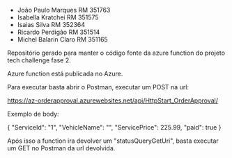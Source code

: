 - João Paulo Marques          RM 351763
- Isabella Kratchei       RM 351575
- Isaias Silva            RM 352364
- Ricardo Perdigão        RM 351514
- Michel Balarin Claro    RM 351165

Repositório gerado para manter o código fonte da azure function do projeto tech challenge fase 2.

Azure function está publicada no Azure.

Para executar basta abrir o Postman, executar um POST na url:

https://az-orderapproval.azurewebsites.net/api/HttpStart_OrderApproval/

Exemplo de body:

{
    "ServiceId": "1",
    "VehicleName": "",
    "ServicePrice": 225.99,
    "paid": true
}

Após isso a function ira devolver um "statusQueryGetUri", basta executar um GET no Postman da url devolvida.
